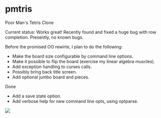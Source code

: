 pmtris
======

Poor Man's Tetris Clone 

Current status: Works great!  Recently found and fixed a huge bug with row completion.  Presently, no known bugs.

Before the promised OO rewirte, I plan to do the following:
* Make the board size configurable by command line options.
* Make it possible to flip the board (exercise my linear algebra muscles).
* Add exception handling to curses calls.
* Possibly bring back title screen.
* Add optional jumbo board and pieces.

Done
* Add a save state option.
* Add verbose help for new command line opts, using optparse.

![](https://github.com/mhearse/pmtris/blob/master/screenshots/Screencast-2017.07.31-04.15.gif)
